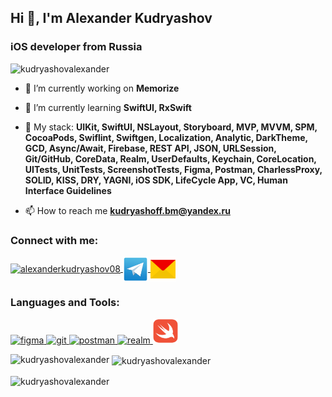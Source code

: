 <h2 align="left">Hi 👋, I'm Alexander Kudryashov</h1>
<h3 align="left">iOS developer from Russia</h3>

<p align="left"> <img src="https://komarev.com/ghpvc/?username=kudryashovalexander&label=Profile%20views&color=0e75b6&style=flat" alt="kudryashovalexander" /> </p>

- 🔭 I’m currently working on **Memorize**

- 🌱 I’m currently learning **SwiftUI, RxSwift**

- 🍏 My stack:
  **UIKit, SwiftUI,
  NSLayout, Storyboard,
  MVP, MVVM,
  SPM, CocoaPods,
  Swiflint, Swiftgen, Localization, Analytic, DarkTheme,
  GCD, Async/Await,
  Firebase, REST API, JSON, URLSession, Git/GitHub,
  CoreData, Realm, UserDefaults, Keychain, CoreLocation,
  UITests, UnitTests, ScreenshotTests,
  Figma, Postman, CharlessProxy,
  SOLID, KISS, DRY, YAGNI,
  iOS SDK, LifeCycle App, VC,
  Human Interface Guidelines**
  
- 📫 How to reach me **kudryashoff.bm@yandex.ru**

<h3 align="left">Connect with me:</h3>
<p align="left">
<a href="https://linkedin.com/in/alexanderkudryashov08" target="blank"><img align="center" src="https://raw.githubusercontent.com/rahuldkjain/github-profile-readme-generator/master/src/images/icons/Social/linked-in-alt.svg" alt="alexanderkudryashov08" height="30" width="40" /> </a> <a href="https://t.me/AlexKudryash" target="blank"><img align="center" src="https://github.com/KudryashovAlexander/KudryashovAlexander/blob/main/telegram-logo-947.png" height="40" width="40" /> </a> <a href="malito:kudryashoff.bm@yandex.ru" target="blank"><img align="center" src="https://github.com/KudryashovAlexander/KudryashovAlexander/blob/main/kisspng-yandex-mail-email-computer-icons.png" height="40" width="40" /></a>
</p>

<h3 align="left">Languages and Tools:</h3>
<p align="left"> <a href="https://www.figma.com/" target="_blank" rel="noreferrer"> <img src="https://www.vectorlogo.zone/logos/figma/figma-icon.svg" alt="figma" width="40" height="40"/> </a> <a href="https://git-scm.com/" target="_blank" rel="noreferrer"> <img src="https://www.vectorlogo.zone/logos/git-scm/git-scm-icon.svg" alt="git" width="40" height="40"/> </a> <a href="https://postman.com" target="_blank" rel="noreferrer"> <img src="https://www.vectorlogo.zone/logos/getpostman/getpostman-icon.svg" alt="postman" width="40" height="40"/> </a> <a href="https://realm.io/" target="_blank" rel="noreferrer"> <img src="https://raw.githubusercontent.com/bestofjs/bestofjs-webui/8665e8c267a0215f3159df28b33c365198101df5/public/logos/realm.svg" alt="realm" width="40" height="40"/> </a> <a href="https://developer.apple.com/swift/" target="_blank" rel="noreferrer"> <img src="https://raw.githubusercontent.com/devicons/devicon/master/icons/swift/swift-original.svg" alt="swift" width="40" height="40"/> </a> </p>

<p><img align="left" src="https://github-readme-stats.vercel.app/api/top-langs?username=kudryashovalexander&show_icons=true&locale=en&layout=compact" alt="kudryashovalexander" /></p>

<p>&nbsp;<img align="center" src="https://github-readme-stats.vercel.app/api?username=kudryashovalexander&show_icons=true&locale=en" alt="kudryashovalexander" /></p>

<p><img align="center" src="https://github-readme-streak-stats.herokuapp.com/?user=kudryashovalexander&" alt="kudryashovalexander" /></p>
